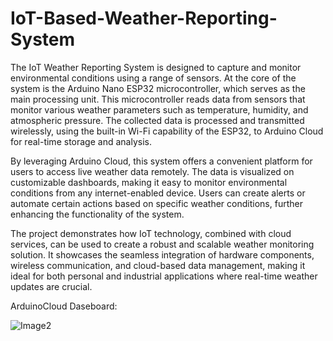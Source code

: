 # IoT-Based-Weather-Reporting-System
The IoT Weather Reporting System is designed to capture and monitor environmental conditions using a range of sensors. At the core of the system is the Arduino Nano ESP32 microcontroller, which serves as the main processing unit. This microcontroller reads data from sensors that monitor various weather parameters such as temperature, humidity, and atmospheric pressure. The collected data is processed and transmitted wirelessly, using the built-in Wi-Fi capability of the ESP32, to Arduino Cloud for real-time storage and analysis.

By leveraging Arduino Cloud, this system offers a convenient platform for users to access live weather data remotely. The data is visualized on customizable dashboards, making it easy to monitor environmental conditions from any internet-enabled device. Users can create alerts or automate certain actions based on specific weather conditions, further enhancing the functionality of the system.

The project demonstrates how IoT technology, combined with cloud services, can be used to create a robust and scalable weather monitoring solution. It showcases the seamless integration of hardware components, wireless communication, and cloud-based data management, making it ideal for both personal and industrial applications where real-time weather updates are crucial.

ArduinoCloud Daseboard:

![Image2](https://github.com/user-attachments/assets/77eb18c3-f1cd-4033-8a27-f0b0d18d1dad)
